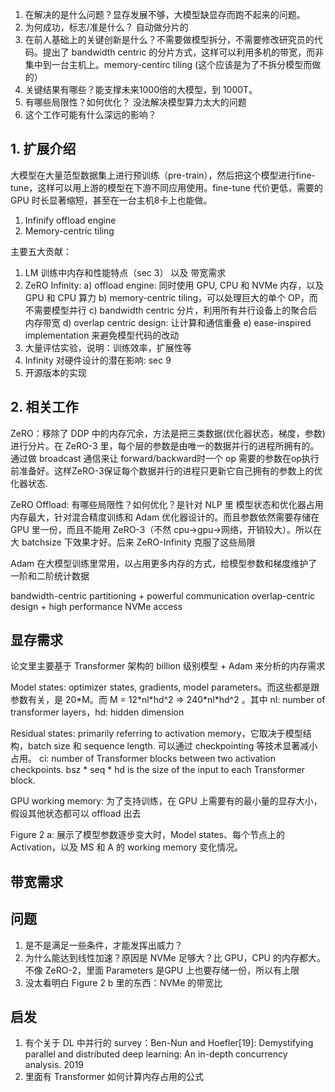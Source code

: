 1. 在解决的是什么问题？显存发展不够，大模型缺显存而跑不起来的问题。
2. 为何成功，标志/准是什么？ 自动做分片的
3. 在前人基础上的关键创新是什么？不需要做模型拆分，不需要修改研究员的代码。提出了 bandwidth centric 的分片方式，这样可以利用多机的带宽，而非集中到一台主机上。memory-centirc tiling (这个应该是为了不拆分模型而做的）
4. 关键结果有哪些？能支撑未来1000倍的大模型，到 1000T。
5. 有哪些局限性？如何优化？ 没法解决模型算力太大的问题
6. 这个工作可能有什么深远的影响？


## 1. 扩展介绍

大模型在大量范型数据集上进行预训练（pre-train），然后把这个模型进行fine-tune，这样可以用上游的模型在下游不同应用使用。fine-tune 代价更低，需要的GPU 时长显著缩短，甚至在一台主机8卡上也能做。

1. Infinify offload engine
2. Memory-centric tiling

主要五大贡献：

1. LM 训练中内存和性能特点（sec 3） 以及 带宽需求
2. ZeRO Infinity: a) offload engine: 同时使用 GPU, CPU 和 NVMe 内存，以及 GPU 和 CPU 算力 b) memory-centric tiling，可以处理巨大的单个 OP，而不需要模型并行 c) bandwidth centric 分片，利用所有并行设备上的聚合后内存带宽 d) overlap centric design: 让计算和通信重叠 e) ease-inspired implementation 来避免模型代码的改动
3. 大量评估实验，说明：训练效率，扩展性等
4. Infinity 对硬件设计的潜在影响: sec 9
5. 开源版本的实现

## 2. 相关工作
ZeRO：移除了 DDP 中的内存冗余，方法是把三类数据(优化器状态，梯度，参数)进行分片。在 ZeRO-3 里，每个层的参数是由唯一的数据并行的进程所拥有的。通过做 broadcast 通信来让 forward/backward时一个 op 需要的参数在op执行前准备好。这样ZeRO-3保证每个数据并行的进程只更新它自己拥有的参数上的优化器状态.

ZeRO Offload: 有哪些局限性？如何优化？是针对 NLP 里 模型状态和优化器占用内存最大，针对混合精度训练和 Adam 优化器设计的。而且参数依然需要存储在GPU 里一份，而且不能用 ZeRO-3（不然 cpu->gpu->网络，开销较大）。所以在大 batchsize 下效果才好。后来 ZeRO-Infinity 克服了这些局限

Adam 在大模型训练里常用，以占用更多内存的方式，给模型参数和梯度维护了一阶和二阶统计数据

bandwidth-centric partitioning + powerful communication overlap-centric design + high performance NVMe access 

## 显存需求
论文里主要基于 Transformer 架构的 billion 级别模型 +  Adam 来分析的内存需求

Model states: optimizer states, gradients, model parameters。而这些都是跟参数有关，是 20*M。而 M = 12\*nl\*hd^2 => 240\*nl\*hd^2 。其中 nl: number of transformer layers，hd: hidden dimension

Residual states: primarily referring to activation memory，它取决于模型结构，batch size 和 sequence length. 可以通过 checkpointing 等技术显著减小占用。 ci: number of Transformer blocks between two activation checkpoints. bsz * seq * hd is the size of the input to each Transformer block.

GPU working memory: 为了支持训练，在 GPU 上需要有的最小量的显存大小，假设其他状态都可以 offload 出去

Figure 2 a: 展示了模型参数逐步变大时，Model states、每个节点上的 Activation，以及 MS 和 A 的 working memory 变化情况。

## 带宽需求

## 问题
1. 是不是满足一些条件，才能发挥出威力？
2. 为什么能达到线性加速？原因是 NVMe 足够大？比 GPU，CPU 的内存都大。不像 ZeRO-2，里面 Parameters 是GPU 上也要存储一份，所以有上限
3. 没太看明白 Figure 2 b 里的东西：NVMe 的带宽比

## 启发
1. 有个关于 DL 中并行的 survey：Ben-Nun and Hoefler[19]: Demystifying parallel and distributed deep learning: An in-depth concurrency analysis. 2019
2. 里面有 Transformer 如何计算内存占用的公式
